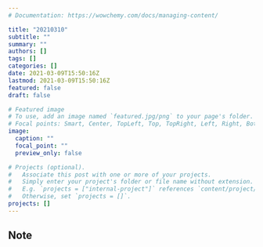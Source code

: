 ```yaml
---
# Documentation: https://wowchemy.com/docs/managing-content/

title: "20210310"
subtitle: ""
summary: ""
authors: []
tags: []
categories: []
date: 2021-03-09T15:50:16Z
lastmod: 2021-03-09T15:50:16Z
featured: false
draft: false

# Featured image
# To use, add an image named `featured.jpg/png` to your page's folder.
# Focal points: Smart, Center, TopLeft, Top, TopRight, Left, Right, BottomLeft, Bottom, BottomRight.
image:
  caption: ""
  focal_point: ""
  preview_only: false

# Projects (optional).
#   Associate this post with one or more of your projects.
#   Simply enter your project's folder or file name without extension.
#   E.g. `projects = ["internal-project"]` references `content/project/deep-learning/index.md`.
#   Otherwise, set `projects = []`.
projects: []
---
```


## Note

